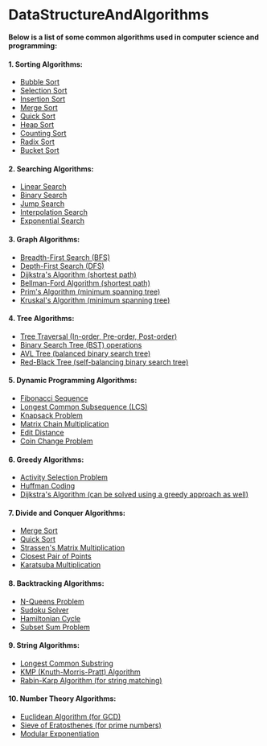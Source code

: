 # DataStructureAndAlgorithms

**Below is a list of some common algorithms used in computer science and programming:**

#### 1. Sorting Algorithms:

- [Bubble Sort](https://github.com/borkarchetan/JOKER/tree/main/Algorithms/1.%20Sorting%20Algorithms/Bubble%20Sort)
- [Selection Sort](https://github.com/borkarchetan/JOKER/tree/main/Algorithms/1.%20Sorting%20Algorithms/Selection%20Sort)
- [Insertion Sort](https://github.com/borkarchetan/JOKER/tree/main/Algorithms/1.%20Sorting%20Algorithms/Insertion%20Sort)
- [Merge Sort](https://github.com/borkarchetan/JOKER/tree/main/Algorithms/1.%20Sorting%20Algorithms/Merge%20Sort)
- [Quick Sort](https://github.com/borkarchetan/JOKER/tree/main/Algorithms/1.%20Sorting%20Algorithms/Quick%20Sort)
- [Heap Sort](https://github.com/borkarchetan/JOKER/tree/main/Algorithms/1.%20Sorting%20Algorithms/Heap%20Sort)
- [Counting Sort](https://github.com/borkarchetan/JOKER/tree/main/Algorithms/1.%20Sorting%20Algorithms/Counting%20Sort)
- [Radix Sort](https://github.com/borkarchetan/JOKER/tree/main/Algorithms/1.%20Sorting%20Algorithms/Radix%20Sort)
- [Bucket Sort](https://github.com/borkarchetan/JOKER/tree/main/Algorithms/1.%20Sorting%20Algorithms/Bucket%20Sort)

#### 2. Searching Algorithms:

- [Linear Search](https://github.com/borkarchetan/JOKER/tree/main/Algorithms/2.%20Searching%20Algorithms/Linear%20Search)
- [Binary Search](https://github.com/borkarchetan/JOKER/tree/main/Algorithms/2.%20Searching%20Algorithms/Binary%20Search)
- [Jump Search](https://github.com/borkarchetan/JOKER/tree/main/Algorithms/2.%20Searching%20Algorithms/Jump%20Search)
- [Interpolation Search](https://github.com/borkarchetan/JOKER/tree/main/Algorithms/2.%20Searching%20Algorithms/Interpolation%20Search)
- [Exponential Search](https://github.com/borkarchetan/JOKER/tree/main/Algorithms/2.%20Searching%20Algorithms/Exponential%20Search)

#### 3. Graph Algorithms:

- [Breadth-First Search (BFS)](https://github.com/borkarchetan/JOKER/tree/main/Algorithms/3.%20Graph%20Algorithms/Breadth-First%20Search)
- [Depth-First Search (DFS)](https://github.com/borkarchetan/JOKER/tree/main/Algorithms/3.%20Graph%20Algorithms/Depth-First%20Search)
- [Dijkstra's Algorithm (shortest path)](https://github.com/borkarchetan/JOKER/tree/main/Algorithms/3.%20Graph%20Algorithms/Dijkstra's%20Algorithm)
- [Bellman-Ford Algorithm (shortest path)](https://github.com/borkarchetan/JOKER/tree/main/Algorithms/3.%20Graph%20Algorithms/Bellman-Ford%20Algorithm)
- [Prim's Algorithm (minimum spanning tree)](https://github.com/borkarchetan/JOKER/tree/main/Algorithms/3.%20Graph%20Algorithms/Prim's%20Algorithm)
- [Kruskal's Algorithm (minimum spanning tree)](https://github.com/borkarchetan/JOKER/tree/main/Algorithms/3.%20Graph%20Algorithms/Kruskal's%20Algorithm)

#### 4. Tree Algorithms:

- [Tree Traversal (In-order, Pre-order, Post-order)](https://github.com/borkarchetan/JOKER/tree/main/Algorithms/4.%20Tree%20Algorithms/Tree%20Traversal)
- [Binary Search Tree (BST) operations](<https://github.com/borkarchetan/JOKER/tree/main/Algorithms/4.%20Tree%20Algorithms/Binary%20Search%20Tree%20(BST)%20operations>)
- [AVL Tree (balanced binary search tree)](<https://github.com/borkarchetan/JOKER/tree/main/Algorithms/4.%20Tree%20Algorithms/AVL%20Tree%20(balanced%20binary%20search%20tree)>)
- [Red-Black Tree (self-balancing binary search tree)](<https://github.com/borkarchetan/JOKER/tree/main/Algorithms/4.%20Tree%20Algorithms/Red-Black%20Tree%20(self-balancing%20binary%20search%20tree)>)

#### 5. Dynamic Programming Algorithms:

- [Fibonacci Sequence](https://github.com/borkarchetan/JOKER/tree/main/Algorithms/5.%20Dynamic%20Programming%20Algorithms/Fibonacci%20Sequence)
- [Longest Common Subsequence (LCS)](<https://github.com/borkarchetan/JOKER/tree/main/Algorithms/5.%20Dynamic%20Programming%20Algorithms/Longest%20Common%20Subsequence%20(LCS)>)
- [Knapsack Problem](https://github.com/borkarchetan/JOKER/tree/main/Algorithms/5.%20Dynamic%20Programming%20Algorithms/Knapsack%20Problem)
- [Matrix Chain Multiplication](https://github.com/borkarchetan/JOKER/tree/main/Algorithms/5.%20Dynamic%20Programming%20Algorithms/Matrix%20Chain%20Multiplication)
- [Edit Distance](https://github.com/borkarchetan/JOKER/tree/main/Algorithms/5.%20Dynamic%20Programming%20Algorithms/Edit%20Distance)
- [Coin Change Problem](https://github.com/borkarchetan/JOKER/tree/main/Algorithms/5.%20Dynamic%20Programming%20Algorithms/Coin%20Change%20Problem)

#### 6. Greedy Algorithms:

- [Activity Selection Problem](https://github.com/borkarchetan/JOKER/tree/main/Algorithms/6.%20Greedy%20Algorithms/Activity%20Selection%20Problem)
- [Huffman Coding](https://github.com/borkarchetan/JOKER/tree/main/Algorithms/6.%20Greedy%20Algorithms/Huffman%20Coding)
- [Dijkstra's Algorithm (can be solved using a greedy approach as well)](<https://github.com/borkarchetan/JOKER/tree/main/Algorithms/6.%20Greedy%20Algorithms/Dijkstra's%20Algorithm%20(can%20be%20solved%20using%20a%20greedy%20approach%20as%20well)>)

#### 7. Divide and Conquer Algorithms:

- [Merge Sort](https://github.com/borkarchetan/JOKER/tree/main/Algorithms/7.%20Divide%20and%20Conquer%20Algorithms/Merge%20Sort)
- [Quick Sort](https://github.com/borkarchetan/JOKER/tree/main/Algorithms/7.%20Divide%20and%20Conquer%20Algorithms/Quick%20Sort)
- [Strassen's Matrix Multiplication](https://github.com/borkarchetan/JOKER/tree/main/Algorithms/7.%20Divide%20and%20Conquer%20Algorithms/Strassen's%20Matrix%20Multiplication)
- [Closest Pair of Points](https://github.com/borkarchetan/JOKER/tree/main/Algorithms/7.%20Divide%20and%20Conquer%20Algorithms/Closest%20Pair%20of%20Points)
- [Karatsuba Multiplication](https://github.com/borkarchetan/JOKER/tree/main/Algorithms/7.%20Divide%20and%20Conquer%20Algorithms/Karatsuba%20Multiplication)

#### 8. Backtracking Algorithms:

- [N-Queens Problem](https://github.com/borkarchetan/JOKER/tree/main/Algorithms/8.%20Backtracking%20Algorithms/N-Queens%20Problem)
- [Sudoku Solver](https://github.com/borkarchetan/JOKER/tree/main/Algorithms/8.%20Backtracking%20Algorithms/Sudoku%20Solver)
- [Hamiltonian Cycle](https://github.com/borkarchetan/JOKER/tree/main/Algorithms/8.%20Backtracking%20Algorithms/Hamiltonian%20Cycle)
- [Subset Sum Problem](https://github.com/borkarchetan/JOKER/tree/main/Algorithms/8.%20Backtracking%20Algorithms/Subset%20Sum%20Problem)

#### 9. String Algorithms:

- [Longest Common Substring](https://github.com/borkarchetan/JOKER/tree/main/Algorithms/9.%20String%20Algorithms/Longest%20Common%20Substring)
- [KMP (Knuth-Morris-Pratt) Algorithm](<https://github.com/borkarchetan/JOKER/tree/main/Algorithms/9.%20String%20Algorithms/KMP%20(Knuth-Morris-Pratt)%20Algorithm>)
- [Rabin-Karp Algorithm (for string matching)](<https://github.com/borkarchetan/JOKER/tree/main/Algorithms/9.%20String%20Algorithms/Rabin-Karp%20Algorithm%20(for%20string%20matching)>)

#### 10. Number Theory Algorithms:

- [Euclidean Algorithm (for GCD)](<https://github.com/borkarchetan/JOKER/tree/main/Algorithms/10.%20Number%20Theory%20Algorithms/Euclidean%20Algorithm%20(for%20GCD)>)
- [Sieve of Eratosthenes (for prime numbers)](<https://github.com/borkarchetan/JOKER/tree/main/Algorithms/10.%20Number%20Theory%20Algorithms/Sieve%20of%20Eratosthenes%20(for%20prime%20numbers)>)
- [Modular Exponentiation](https://github.com/borkarchetan/JOKER/tree/main/Algorithms/10.%20Number%20Theory%20Algorithms/Modular%20Exponentiation)



